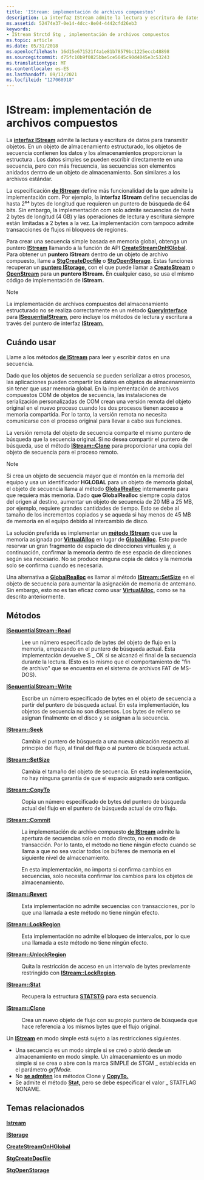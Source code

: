 ```yaml
---
title: 'IStream: implementación de archivos compuestos'
description: La interfaz IStream admite la lectura y escritura de datos para transmitir objetos. En un objeto de almacenamiento estructurado, los objetos de secuencia contienen los datos y los almacenamientos proporcionan la estructura .
ms.assetid: 52474e37-0e14-4dcc-8e04-4442cfd26eb3
keywords:
- IStream Strctd Stg , implementación de archivos compuestos
ms.topic: article
ms.date: 05/31/2018
ms.openlocfilehash: 16d15e671521f4a1e81b78579bc1225eccb48898
ms.sourcegitcommit: d75fc10b9f0825bbe5ce5045c90d4045e3c53243
ms.translationtype: MT
ms.contentlocale: es-ES
ms.lasthandoff: 09/13/2021
ms.locfileid: "127068918"
---
```

# <a name="istream---compound-file-implementation"></a>IStream: implementación de archivos compuestos

La [**interfaz IStream**](/windows/desktop/api/Objidl/nn-objidl-istream) admite la lectura y escritura de datos para transmitir objetos. En un objeto de almacenamiento estructurado, los objetos de secuencia contienen los datos y los almacenamientos proporcionan la estructura . Los datos simples se pueden escribir directamente en una secuencia, pero con más frecuencia, las secuencias son elementos anidados dentro de un objeto de almacenamiento. Son similares a los archivos estándar.

La especificación [**de IStream**](/windows/desktop/api/Objidl/nn-objidl-istream) define más funcionalidad de la que admite la implementación com. Por ejemplo, la **interfaz IStream** define secuencias de hasta 2⁶⁴ bytes de longitud que requieren un puntero de búsqueda de 64 bits. Sin embargo, la implementación com solo admite secuencias de hasta 2 bytes de longitud (4 GB) y las operaciones de lectura y escritura siempre están limitadas a 2 bytes a la vez. La implementación com tampoco admite transacciones de flujos ni bloqueos de regiones.

Para crear una secuencia simple basada en memoria global, obtenga un puntero [**IStream**](/windows/desktop/api/Objidl/nn-objidl-istream) llamando a la función de API [**CreateStreamOnHGlobal**](/windows/desktop/api/combaseapi/nf-combaseapi-createstreamonhglobal). Para obtener un **puntero IStream** dentro de un objeto de archivo compuesto, llame a [**StgCreateDocfile**](/windows/desktop/api/coml2api/nf-coml2api-stgcreatedocfile) o [**StgOpenStorage**](/windows/desktop/api/coml2api/nf-coml2api-stgopenstorage). Estas funciones recuperan un [**puntero IStorage,**](/windows/desktop/api/Objidl/nn-objidl-istorage) con el que puede llamar a [**CreateStream**](/windows/desktop/api/Objidl/nf-objidl-istorage-createstream) o [**OpenStream**](/windows/desktop/api/Objidl/nf-objidl-istorage-openstream) para un **puntero IStream.** En cualquier caso, se usa el mismo código de implementación de **IStream.**

> [!Note]  
> La implementación de archivos compuestos del almacenamiento estructurado no se realiza correctamente [](/windows/desktop/api/Objidl/nf-objidl-isequentialstream-read) en [](/windows/desktop/api/Objidl/nf-objidl-isequentialstream-write) un método [**QueryInterface**](/windows/win32/api/unknwn/nf-unknwn-iunknown-queryinterface(q)) para [**ISequentialStream**](/windows/desktop/api/Objidl/nn-objidl-isequentialstream), pero incluye los métodos de lectura y escritura a través del puntero de interfaz [**IStream.**](/windows/desktop/api/Objidl/nn-objidl-istream)

 

## <a name="when-to-use"></a>Cuándo usar

Llame a los métodos [**de IStream**](/windows/desktop/api/Objidl/nn-objidl-istream) para leer y escribir datos en una secuencia.

Dado que los objetos de secuencia se pueden serializar a otros procesos, las aplicaciones pueden compartir los datos en objetos de almacenamiento sin tener que usar memoria global. En la implementación de archivos compuestos COM de objetos de secuencia, las instalaciones de serialización personalizadas de COM crean una versión remota del objeto original en el nuevo proceso cuando los dos procesos tienen acceso a memoria compartida. Por lo tanto, la versión remota no necesita comunicarse con el proceso original para llevar a cabo sus funciones.

La versión remota del objeto de secuencia comparte el mismo puntero de búsqueda que la secuencia original. Si no desea compartir el puntero de búsqueda, use el método [**IStream::Clone**](/windows/desktop/api/Objidl/nf-objidl-istream-clone) para proporcionar una copia del objeto de secuencia para el proceso remoto.

> [!Note]
> Si crea un objeto de secuencia mayor que el montón en la memoria del equipo y usa un identificador **HGLOBAL** para un objeto de memoria global, el objeto de secuencia llama al método [**GlobalRealloc**](/windows/desktop/api/winbase/nf-winbase-globalrealloc) internamente para que requiera más memoria. Dado **que GlobalRealloc** siempre copia datos del origen al destino, aumentar un objeto de secuencia de 20 MB a 25 MB, por ejemplo, requiere grandes cantidades de tiempo. Esto se debe al tamaño de los incrementos copiados y se aqueda si hay menos de 45 MB de memoria en el equipo debido al intercambio de disco.
>
> La solución preferida es implementar un [**método IStream**](/windows/desktop/api/Objidl/nn-objidl-istream) que use la memoria asignada por [**VirtualAlloc**](/windows/desktop/api/memoryapi/nf-memoryapi-virtualalloc) en lugar de [**GlobalAlloc**](/windows/desktop/api/winbase/nf-winbase-globalalloc). Esto puede reservar un gran fragmento de espacio de direcciones virtuales y, a continuación, confirmar la memoria dentro de ese espacio de direcciones según sea necesario. No se produce ninguna copia de datos y la memoria solo se confirma cuando es necesaria.
>
> Una alternativa a [**GlobalRealloc**](/windows/desktop/api/winbase/nf-winbase-globalrealloc) es llamar al método [**IStream::SetSize**](/windows/desktop/api/Objidl/nf-objidl-istream-setsize) en el objeto de secuencia para aumentar la asignación de memoria de antemano. Sin embargo, esto no es tan eficaz como usar [**VirtualAlloc**](/windows/desktop/api/memoryapi/nf-memoryapi-virtualalloc), como se ha descrito anteriormente.

 

## <a name="methods"></a>Métodos

<dl> <dt>

<span id="ISequentialStream__Read"></span><span id="isequentialstream__read"></span><span id="ISEQUENTIALSTREAM__READ"></span>[**ISequentialStream::Read**](/windows/desktop/api/Objidl/nf-objidl-isequentialstream-read)
</dt> <dd>

Lee un número especificado de bytes del objeto de flujo en la memoria, empezando en el puntero de búsqueda actual. Esta implementación devuelve S \_ OK si se alcanzó el final de la secuencia durante la lectura. (Esto es lo mismo que el comportamiento de "fin de archivo" que se encuentra en el sistema de archivos FAT de MS-DOS).

</dd> <dt>

<span id="ISequentialStream__Write"></span><span id="isequentialstream__write"></span><span id="ISEQUENTIALSTREAM__WRITE"></span>[**ISequentialStream::Write**](/windows/desktop/api/Objidl/nf-objidl-isequentialstream-write)
</dt> <dd>

Escribe un número especificado de bytes en el objeto de secuencia a partir del puntero de búsqueda actual. En esta implementación, los objetos de secuencia no son dispersos. Los bytes de relleno se asignan finalmente en el disco y se asignan a la secuencia.

</dd> <dt>

<span id="IStream__Seek"></span><span id="istream__seek"></span><span id="ISTREAM__SEEK"></span>[**IStream::Seek**](/windows/desktop/api/Objidl/nf-objidl-istream-seek)
</dt> <dd>

Cambia el puntero de búsqueda a una nueva ubicación respecto al principio del flujo, al final del flujo o al puntero de búsqueda actual.

</dd> <dt>

<span id="IStream__SetSize"></span><span id="istream__setsize"></span><span id="ISTREAM__SETSIZE"></span>[**IStream::SetSize**](/windows/desktop/api/Objidl/nf-objidl-istream-setsize)
</dt> <dd>

Cambia el tamaño del objeto de secuencia. En esta implementación, no hay ninguna garantía de que el espacio asignado será contiguo.

</dd> <dt>

<span id="IStream__CopyTo"></span><span id="istream__copyto"></span><span id="ISTREAM__COPYTO"></span>[**IStream::CopyTo**](/windows/desktop/api/Objidl/nf-objidl-istream-copyto)
</dt> <dd>

Copia un número especificado de bytes del puntero de búsqueda actual del flujo en el puntero de búsqueda actual de otro flujo.

</dd> <dt>

<span id="IStream__Commit"></span><span id="istream__commit"></span><span id="ISTREAM__COMMIT"></span>[**IStream::Commit**](/windows/desktop/api/Objidl/nf-objidl-istream-commit)
</dt> <dd>

La implementación de archivo compuesto [**de IStream**](/windows/desktop/api/Objidl/nn-objidl-istream) admite la apertura de secuencias solo en modo directo, no en modo de transacción. Por lo tanto, el método no tiene ningún efecto cuando se llama a que no sea vaciar todos los búferes de memoria en el siguiente nivel de almacenamiento.

En esta implementación, no importa si confirma cambios en secuencias, solo necesita confirmar los cambios para los objetos de almacenamiento.

</dd> <dt>

<span id="IStream__Revert"></span><span id="istream__revert"></span><span id="ISTREAM__REVERT"></span>[**IStream::Revert**](/windows/desktop/api/Objidl/nf-objidl-istream-revert)
</dt> <dd>

Esta implementación no admite secuencias con transacciones, por lo que una llamada a este método no tiene ningún efecto.

</dd> <dt>

<span id="IStream__LockRegion"></span><span id="istream__lockregion"></span><span id="ISTREAM__LOCKREGION"></span>[**IStream::LockRegion**](/windows/desktop/api/Objidl/nf-objidl-istream-lockregion)
</dt> <dd>

Esta implementación no admite el bloqueo de intervalos, por lo que una llamada a este método no tiene ningún efecto.

</dd> <dt>

<span id="IStream__UnlockRegion"></span><span id="istream__unlockregion"></span><span id="ISTREAM__UNLOCKREGION"></span>[**IStream::UnlockRegion**](/windows/desktop/api/Objidl/nf-objidl-istream-unlockregion)
</dt> <dd>

Quita la restricción de acceso en un intervalo de bytes previamente restringido con [**IStream::LockRegion**](/windows/desktop/api/Objidl/nf-objidl-istream-lockregion).

</dd> <dt>

<span id="IStream__Stat"></span><span id="istream__stat"></span><span id="ISTREAM__STAT"></span>[**IStream::Stat**](/windows/desktop/api/Objidl/nf-objidl-istream-stat)
</dt> <dd>

Recupera la estructura [**STATSTG**](/windows/win32/api/objidl/ns-objidl-statstg) para esta secuencia.

</dd> <dt>

<span id="IStream__Clone"></span><span id="istream__clone"></span><span id="ISTREAM__CLONE"></span>[**IStream::Clone**](/windows/desktop/api/Objidl/nf-objidl-istream-clone)
</dt> <dd>

Crea un nuevo objeto de flujo con su propio puntero de búsqueda que hace referencia a los mismos bytes que el flujo original.

</dd> </dl>

Un [**IStream**](/windows/desktop/api/Objidl/nn-objidl-istream) en modo simple está sujeto a las restricciones siguientes.

-   Una secuencia es un modo simple si se creó o abrió desde un almacenamiento en modo simple. Un almacenamiento es un modo simple si se crea o abre con la marca SIMPLE de STGM \_ establecida en el parámetro *grfMode.*
-   No [**se admiten**](/windows/desktop/api/Objidl/nf-objidl-istream-clone) los métodos Clone y [**CopyTo.**](/windows/desktop/api/Objidl/nf-objidl-istream-copyto)
-   Se admite el método [**Stat,**](/windows/desktop/api/Objidl/nf-objidl-istream-stat) pero se debe especificar el valor \_ STATFLAG NONAME.

## <a name="related-topics"></a>Temas relacionados

<dl> <dt>

[**Istream**](/windows/desktop/api/Objidl/nn-objidl-istream)
</dt> <dt>

[**IStorage**](/windows/desktop/api/Objidl/nn-objidl-istorage)
</dt> <dt>

[**CreateStreamOnHGlobal**](/windows/desktop/api/combaseapi/nf-combaseapi-createstreamonhglobal)
</dt> <dt>

[**StgCreateDocfile**](/windows/desktop/api/coml2api/nf-coml2api-stgcreatedocfile)
</dt> <dt>

[**StgOpenStorage**](/windows/desktop/api/coml2api/nf-coml2api-stgopenstorage)
</dt> </dl>

 

 